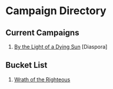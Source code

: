 # Campaign Directory

## Current Campaigns
1. [By the Light of a Dying Sun](./campaigns/by_the_light_of_a_dying_sun) [Diaspora]

## Bucket List
1. [Wrath of the Righteous](./campaigns/wrath_of_the_righteous)
